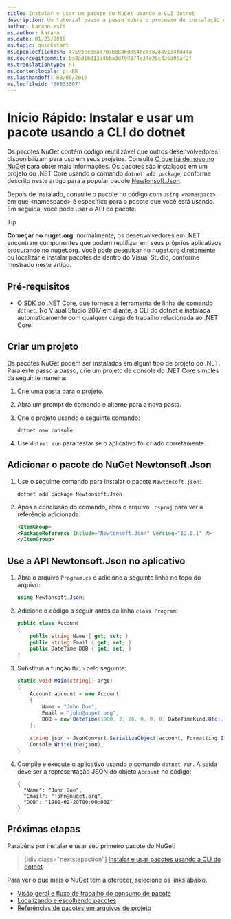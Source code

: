 ```yaml
---
title: Instalar e usar um pacote do NuGet usando a CLI dotnet
description: Um tutorial passo a passo sobre o processo de instalação e uso de um pacote NuGet em um projeto .NET Core.
author: karann-msft
ms.author: karann
ms.date: 01/23/2018
ms.topic: quickstart
ms.openlocfilehash: 47593cc65ad707b8880d854dc43824b9234fd44a
ms.sourcegitcommit: ba8ad1bd13a4bba3df94374e34e20c425a05af2f
ms.translationtype: HT
ms.contentlocale: pt-BR
ms.lasthandoff: 08/06/2019
ms.locfileid: "68833307"
---
```

# <a name="quickstart-install-and-use-a-package-using-the-dotnet-cli"></a>Início Rápido: Instalar e usar um pacote usando a CLI do dotnet

Os pacotes NuGet contém código reutilizável que outros desenvolvedores disponibilizam para uso em seus projetos. Consulte [O que há de novo no NuGet](../What-is-NuGet.md) para obter mais informações. Os pacotes são instalados em um projeto do .NET Core usando o comando `dotnet add package`, conforme descrito neste artigo para a popular pacote [Newtonsoft.Json](https://www.nuget.org/packages/Newtonsoft.Json/).

Depois de instalado, consulte o pacote no código com `using <namespace>` em que \<namespace\> é específico para o pacote que você está usando. Em seguida, você pode usar o API do pacote.

> [!Tip]
> **Começar no nuget.org**: normalmente, os desenvolvedores em .NET encontram componentes que podem reutilizar em seus próprios aplicativos procurando no nuget.org. Você pode pesquisar no nuget.org diretamente ou localizar e instalar pacotes de dentro do Visual Studio, conforme mostrado neste artigo.

## <a name="prerequisites"></a>Pré-requisitos

- O [SDK do .NET Core](https://www.microsoft.com/net/download/), que fornece a ferramenta de linha de comando `dotnet`. No Visual Studio 2017 em diante, a CLI do dotnet é instalada automaticamente com qualquer carga de trabalho relacionada ao .NET Core.

## <a name="create-a-project"></a>Criar um projeto

Os pacotes NuGet podem ser instalados em algum tipo de projeto do .NET. Para este passo a passo, crie um projeto de console do .NET Core simples da seguinte maneira:

1. Crie uma pasta para o projeto.

1. Abra um prompt de comando e alterne para a nova pasta.

1. Crie o projeto usando o seguinte comando:

    ```cli
    dotnet new console
    ```

1. Use `dotnet run` para testar se o aplicativo foi criado corretamente.

## <a name="add-the-newtonsoftjson-nuget-package"></a>Adicionar o pacote do NuGet Newtonsoft.Json

1. Use o seguinte comando para instalar o pacote `Newtonsoft.json`:

    ```cli
    dotnet add package Newtonsoft.Json
    ```

2. Após a conclusão do comando, abra o arquivo `.csproj` para ver a referência adicionada:

    ```xml
   <ItemGroup>
    <PackageReference Include="Newtonsoft.Json" Version="12.0.1" />
   </ItemGroup>
    ```

## <a name="use-the-newtonsoftjson-api-in-the-app"></a>Use a API Newtonsoft.Json no aplicativo

1. Abra o arquivo `Program.cs` e adicione a seguinte linha no topo do arquivo:

    ```cs
    using Newtonsoft.Json;
    ```

1. Adicione o código a seguir antes da linha `class Program`:

    ```cs
    public class Account
    {
        public string Name { get; set; }
        public string Email { get; set; }
        public DateTime DOB { get; set; }
    }
    ```

1. Substitua a função `Main` pelo seguinte:

    ```cs
    static void Main(string[] args)
    {
        Account account = new Account
        {
            Name = "John Doe",
            Email = "john@nuget.org",
            DOB = new DateTime(1980, 2, 20, 0, 0, 0, DateTimeKind.Utc),
        };

        string json = JsonConvert.SerializeObject(account, Formatting.Indented);
        Console.WriteLine(json);
    }
    ```

1. Compile e execute o aplicativo usando o comando `dotnet run`. A saída deve ser a representação JSON do objeto `Account` no código:

    ```output
    {
      "Name": "John Doe",
      "Email": "john@nuget.org",
      "DOB": "1980-02-20T00:00:00Z"
    }
    ```

## <a name="next-steps"></a>Próximas etapas

Parabéns por instalar e usar seu primeiro pacote do NuGet!

> [!div class="nextstepaction"]
> [Instalar e usar pacotes usando a CLI do dotnet](../consume-packages/install-use-packages-dotnet-cli.md)

Para ver o que mais o NuGet tem a oferecer, selecione os links abaixo.

- [Visão geral e fluxo de trabalho do consumo de pacote](../consume-packages/overview-and-workflow.md)
- [Localizando e escolhendo pacotes](../consume-packages/finding-and-choosing-packages.md)
- [Referências de pacotes em arquivos de projeto](../consume-packages/package-references-in-project-files.md)
